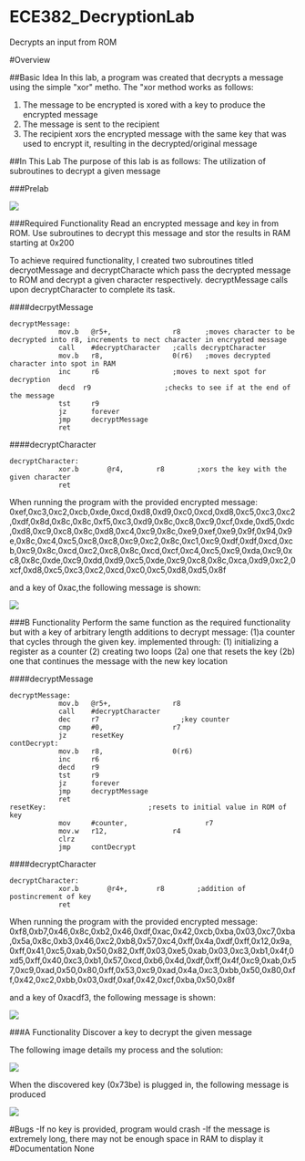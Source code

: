 ECE382_DecryptionLab
====================

Decrypts an input from ROM

#Overview

##Basic Idea
In this lab, a program was created that decrypts a message using the simple "xor" metho.  The "xor method works as follows:
1. The message to be encrypted is xored with a key to produce the encrypted message
2. The message is sent to the recipient
3. The recipient xors the encrypted message with the same key that was used to encrypt it, resulting in the decrypted/original message

##In This Lab
The purpose of this lab is as follows: The utilization of subroutines to decrypt a given message

###Prelab

![](http://i47.photobucket.com/albums/f189/erik_thompson2/20140917_091353_zpsmd8xleuv.jpg?raw=true)


###Required Functionality
Read an encrypted message and key in from ROM.  Use subroutines to decrypt this message and stor the results in RAM starting at 0x200

To achieve required functionality, I created two subroutines titled decryotMessage and decryptCharacte which pass the decrypted message to ROM and decrypt a given character respectively.  decryptMessage calls upon decryptCharacter to complete its task.

####decrpytMessage
```
decryptMessage:
			mov.b	@r5+,				r8      ;moves character to be decrypted into r8, increments to nect character in encrypted message
			call	#decryptCharacter   ;calls decryptCharacter
			mov.b	r8,					0(r6)   ;moves decrypted character into spot in RAM
			inc		r6                  ;moves to next spot for decryption
			decd  r9                  ;checks to see if at the end of the message
			tst		r9
			jz		forever
			jmp		decryptMessage
            ret
```
####decryptCharacter

```
decryptCharacter:
			xor.b		@r4,		r8        ;xors the key with the given character
            ret
```

When running the program with the provided encrypted message:
0xef,0xc3,0xc2,0xcb,0xde,0xcd,0xd8,0xd9,0xc0,0xcd,0xd8,0xc5,0xc3,0xc2,0xdf,0x8d,0x8c,0x8c,0xf5,0xc3,0xd9,0x8c,0xc8,0xc9,0xcf,0xde,0xd5,0xdc,0xd8,0xc9,0xc8,0x8c,0xd8,0xc4,0xc9,0x8c,0xe9,0xef,0xe9,0x9f,0x94,0x9e,0x8c,0xc4,0xc5,0xc8,0xc8,0xc9,0xc2,0x8c,0xc1,0xc9,0xdf,0xdf,0xcd,0xcb,0xc9,0x8c,0xcd,0xc2,0xc8,0x8c,0xcd,0xcf,0xc4,0xc5,0xc9,0xda,0xc9,0xc8,0x8c,0xde,0xc9,0xdd,0xd9,0xc5,0xde,0xc9,0xc8,0x8c,0xca,0xd9,0xc2,0xcf,0xd8,0xc5,0xc3,0xc2,0xcd,0xc0,0xc5,0xd8,0xd5,0x8f

and a key of 0xac,the following message is shown:

![](http://i47.photobucket.com/albums/f189/erik_thompson2/Lab2Requiredpic_zpsbe11871d.png?raw=true)

###B Functionality
Perform the same function as the required functionality but with a key of arbitrary length
additions to decrypt message: (1)a counter that cycles through the given key. implemented through: (1) initializing a register as a counter (2) creating two loops (2a) one that resets the key (2b) one that continues the message with the new key location

####decryptMessage
```
decryptMessage:
			mov.b	@r5+,				r8
			call	#decryptCharacter
			dec		r7                    ;key counter
			cmp		#0,					r7
			jz		resetKey
contDecrypt:
			mov.b	r8,					0(r6)
			inc		r6
			decd    r9
			tst		r9
			jz		forever
			jmp		decryptMessage
            ret
resetKey:                         ;resets to initial value in ROM of key
			mov		#counter,					r7
			mov.w	r12,				r4
			clrz
			jmp		contDecrypt
```
####decryptCharacter
```
decryptCharacter:
			xor.b		@r4+,		r8        ;addition of postincrement of key
            ret
```
When running the program with the provided encrypted message:
0xf8,0xb7,0x46,0x8c,0xb2,0x46,0xdf,0xac,0x42,0xcb,0xba,0x03,0xc7,0xba,0x5a,0x8c,0xb3,0x46,0xc2,0xb8,0x57,0xc4,0xff,0x4a,0xdf,0xff,0x12,0x9a,0xff,0x41,0xc5,0xab,0x50,0x82,0xff,0x03,0xe5,0xab,0x03,0xc3,0xb1,0x4f,0xd5,0xff,0x40,0xc3,0xb1,0x57,0xcd,0xb6,0x4d,0xdf,0xff,0x4f,0xc9,0xab,0x57,0xc9,0xad,0x50,0x80,0xff,0x53,0xc9,0xad,0x4a,0xc3,0xbb,0x50,0x80,0xff,0x42,0xc2,0xbb,0x03,0xdf,0xaf,0x42,0xcf,0xba,0x50,0x8f

and a key of 0xacdf3, the following message is shown:

![](http://i47.photobucket.com/albums/f189/erik_thompson2/Lab2B_zpsd9c8e4ce.png?raw=true)


###A Functionality
Discover a key to decrypt the given message

The following image details my process and the solution:

![](http://i47.photobucket.com/albums/f189/erik_thompson2/20140922_111935_zpsdvmhbp1b.jpg?raw=true)

When the discovered key (0x73be) is plugged in, the following message is produced

![](http://i47.photobucket.com/albums/f189/erik_thompson2/Lab2A_zpsba4c5f55.png?raw=true)

#Bugs
	-If no key is provided, program would crash
	-If the message is extremely long, there may not be enough space in RAM to display it
#Documentation
None
